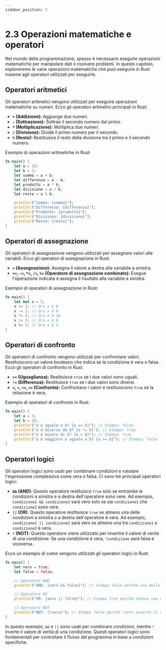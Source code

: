 ```yaml
---
sidebar_position: 3
---
```

# 2.3 Operazioni matematiche e operatori
Nel mondo della programmazione, spesso è necessario eseguire operazioni matematiche per manipolare dati e risolvere problemi. In questo capitolo, esploreremo le varie operazioni matematiche che puoi eseguire in Rust insieme agli operatori utilizzati per eseguirle.

## Operatori aritmetici
Gli operatori aritmetici vengono utilizzati per eseguire operazioni matematiche su numeri. Ecco gli operatori aritmetici principali in Rust:

- **`+` (Addizione):** Aggiunge due numeri.
- **`-` (Sottrazione):** Sottrae il secondo numero dal primo.
- **`*` (Moltiplicazione):** Moltiplica due numeri.
- **`/` (Divisione):** Divide il primo numero per il secondo.
- **`%` (Resto):** Restituisce il resto della divisione tra il primo e il secondo numero.

Esempio di operazioni aritmetiche in Rust:
```rust
fn main() {
    let a = 10;
    let b = 3;
    let somma = a + b;
    let differenza = a - b;
    let prodotto = a * b;
    let divisione = a / b;
    let resto = a % b;

    println!("Somma: {somma}");
    println!("Differenza: {differenza}");
    println!("Prodotto: {prodotto}");
    println!("Divisione: {divisione}");
    println!("Resto: {resto}");
}
```

## Operatori di assegnazione
Gli operatori di assegnazione vengono utilizzati per assegnare valori alle variabili. Ecco gli operatori di assegnazione in Rust:

- **`=` (Assegnazione):** Assegna il valore a destra alla variabile a sinistra.
- **`+=`, `-=`, `*=`, `/=`, `%=` (Operatore di assegnazione combinato):** Esegue l'operazione indicata e assegna il risultato alla variabile a sinistra.

Esempio di operatori di assegnazione in Rust:
```rust
fn main() {
    let mut x = 5;
    x += 3; // Ora x è 8
    x -= 2; // Ora x è 6
    x *= 4; // Ora x è 24
    x /= 3; // Ora x è 8
    x %= 5; // Ora x è 3
}
```

## Operatori di confronto
Gli operatori di confronto vengono utilizzati per confrontare valori. Restituiscono un valore booleano che indica se la condizione è vera o falsa. Ecco gli operatori di confronto in Rust:

- **`==` (Uguaglianza):** Restituisce `true` se i due valori sono uguali.
- **`!=` (Differenza):** Restituisce `true` se i due valori sono diversi.
- **`<`, `>`, `<=`, `>=` (Confronto):** Confrontano i valori e restituiscono `true` se la relazione è vera.

Esempio di operatori di confronto in Rust:
```rust
fn main() {
    let a = 5;
    let b = 10;
    println!("a è uguale a b? {a == b}"); // Stampa: false
    println!("a è diverso da b? {a != b}"); // Stampa: true
    println!("a è minore di b? {a < b}"); // Stampa: true
    println!("a è maggiore o uguale a b? {a >= b}"); // Stampa: false
}
```

## Operatori logici
Gli operatori logici sono usati per combinare condizioni e valutare l'espressione complessiva come vera o falsa. Ci sono tre principali operatori logici:

- **`&&` (AND)**: Questo operatore restituisce `true` solo se entrambe le condizioni a sinistra e a destra dell'operatore sono vere. Ad esempio, `condizione1 && condizione2` sarà vero solo se sia `condizione1` che `condizione2` sono vere.
- **`||` (OR)**: Questo operatore restituisce `true` se almeno una delle condizioni a sinistra o a destra dell'operatore è vera. Ad esempio, `condizione1 || condizione2` sarà vero se almeno una tra `condizione1` o `condizione2` è vera.
- **`!` (NOT)**: Questo operatore viene utilizzato per invertire il valore di verità di una condizione. Se una condizione è vera, `!condizione` sarà falsa e viceversa.

Ecco un esempio di come vengono utilizzati gli operatori logici in Rust:
```rust
fn main() {
    let vero = true;
    let falso = false;

    // Operatore AND
    println!("AND: {vero && falso}"); // Stampa false perché una delle condizioni è falsa

    // Operatore OR
    println!("OR: {vero || falso}"); // Stampa true perché almeno una delle condizioni è vera

    // Operatore NOT
    println!("NOT: {!vero}"); // Stampa false perché !vero inverte il valore da true a false
}
```

In questo esempio, `&&` e `||` sono usati per combinare condizioni, mentre `!` inverte il valore di verità di una condizione. Questi operatori logici sono fondamentali per controllare il flusso del programma in base a condizioni specifiche.